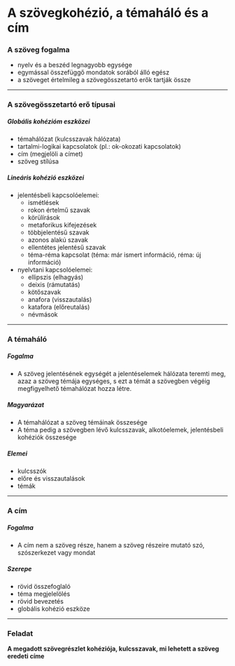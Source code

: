 # A szövegkohézió, a témaháló és a cím
### A szöveg fogalma
- nyelv és a beszéd legnagyobb egysége
- egymással összefüggő mondatok sorából álló egész
- a szöveget értelmileg a szövegösszetartó erők tartják össze
---
### A szövegösszetartó erő típusai
##### Globális kohézióm eszközei
- témahálózat (kulcsszavak hálózata)
- tartalmi-logikai kapcsolatok (pl.: ok-okozati kapcsolatok)
- cím (megjelöli a címet)
- szöveg stílúsa
##### Lineáris kohézió eszközei
- jelentésbeli kapcsolóelemei:
	- ismétlések
	- rokon értelmű szavak
	- körülírások
	- metaforikus kifejezések
	- többjelentésű szavak
	- azonos alakú szavak
	- ellentétes jelentésű szavak
	- téma-réma kapcsolat (téma: már ismert információ, réma: új információ)
- nyelvtani kapcsolóelemei:
	- ellipszis (elhagyás)
	- deixis (rámutatás)
	- kötőszavak 
	- anafora (visszautalás)
	- katafora (előreutalás)
	- névmások
---
### A témaháló 
##### Fogalma
- A szöveg jelentésének egységét a jelentéselemek hálózata teremti meg, azaz a szöveg témája egységes, s ezt a témát a szövegben végéig megfigyelhető témahálózat hozza létre.
##### Magyarázat
- A témahálózat a szöveg témáinak összesége
- A téma pedig a szövegben lévő kulcsszavak, alkotóelemek, jelentésbeli kohéziók összesége
##### Elemei
- kulcsszók
- előre és visszautalások
- témák
---
### A cím 
##### Fogalma
- A cím nem a szöveg része, hanem a szöveg részeire mutató szó, szószerkezet vagy mondat
##### Szerepe
- rövid összefoglaló
- téma megjelelölés
- rövid bevezetés
- globális kohézió eszköze
---
### Feladat
**A megadott szövegrészlet kohéziója, kulcsszavak, mi lehetett a szöveg eredeti címe**